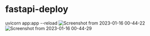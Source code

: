 # fastapi-deploy
uvicorn app:app --reload
![Screenshot from 2023-01-16 00-44-22](https://user-images.githubusercontent.com/62798405/212562140-4e26ea77-1e66-49ea-ac61-45c83b3266b5.png)
![Screenshot from 2023-01-16 00-44-29](https://user-images.githubusercontent.com/62798405/212562157-2bcbe846-6dae-4892-a6b0-45b0dd3ab742.png)
